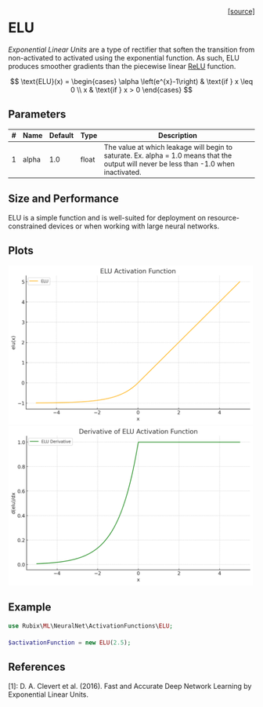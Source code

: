 <span style="float:right;"><a href="https://github.com/RubixML/ML/blob/master/src/NeuralNet/ActivationFunctions/ELU/ELU.php">[source]</a></span>

# ELU
*Exponential Linear Units* are a type of rectifier that soften the transition from non-activated to activated using the exponential function. As such, ELU produces smoother gradients than the piecewise linear [ReLU](relu.md) function.

$$
\text{ELU}(x) =
\begin{cases}
\alpha \left(e^{x}-1\right) & \text{if } x \leq 0 \\
x & \text{if } x > 0
\end{cases}
$$

## Parameters
| # | Name | Default | Type | Description |
|---|---|---|---|---|
| 1 | alpha | 1.0 | float | The value at which leakage will begin to saturate. Ex. alpha = 1.0 means that the output will never be less than -1.0 when inactivated. |

## Size and Performance
ELU is a simple function and is well-suited for deployment on resource-constrained devices or when working with large neural networks.

## Plots
<img src="../../images/activation-functions/elu.png" alt="ELU Function" width="500" height="auto">

<img src="../../images/activation-functions/elu-derivative.png" alt="ELU Derivative" width="500" height="auto">

## Example
```php
use Rubix\ML\NeuralNet\ActivationFunctions\ELU;

$activationFunction = new ELU(2.5);
```

## References
[1]: D. A. Clevert et al. (2016). Fast and Accurate Deep Network Learning by Exponential Linear Units.
